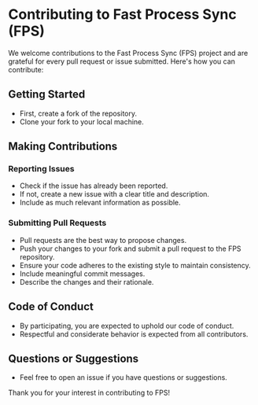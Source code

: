 
# Contributing to Fast Process Sync (FPS)

We welcome contributions to the Fast Process Sync (FPS) project and are grateful for every pull request or issue submitted. Here's how you can contribute:

## Getting Started

- First, create a fork of the repository.
- Clone your fork to your local machine.

## Making Contributions

### Reporting Issues

- Check if the issue has already been reported.
- If not, create a new issue with a clear title and description.
- Include as much relevant information as possible.

### Submitting Pull Requests

- Pull requests are the best way to propose changes.
- Push your changes to your fork and submit a pull request to the FPS repository.
- Ensure your code adheres to the existing style to maintain consistency.
- Include meaningful commit messages.
- Describe the changes and their rationale.

## Code of Conduct

- By participating, you are expected to uphold our code of conduct.
- Respectful and considerate behavior is expected from all contributors.

## Questions or Suggestions

- Feel free to open an issue if you have questions or suggestions.

Thank you for your interest in contributing to FPS!

